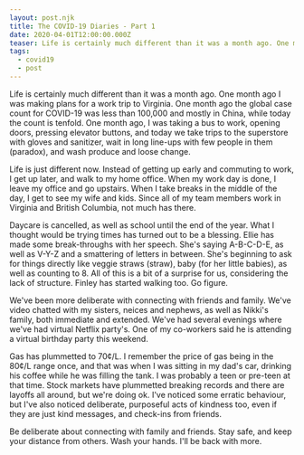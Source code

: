 ```yaml
---
layout: post.njk
title: The COVID-19 Diaries - Part 1
date: 2020-04-01T12:00:00.000Z
teaser: Life is certainly much different than it was a month ago. One month ago I was making plans for a work trip to Virginia.
tags:
  - covid19
  - post
---
```

Life is certainly much different than it was a month ago. One month ago I was making plans for a work trip to Virginia. One month ago the global case count for COVID-19 was less than 100,000 and mostly in China, while today the count is tenfold. One month ago, I was taking a bus to work, opening doors, pressing elevator buttons, and today we take trips to the superstore with gloves and sanitizer, wait in long line-ups with few people in them (paradox), and wash produce and loose change.  

Life is just different now. Instead of getting up early and commuting to work, I get up later, and walk to my home office. When my work day is done, I leave my office and go upstairs. When I take breaks in the middle of the day, I get to see my wife and kids. Since all of my team members work in Virginia and British Columbia, not much has there.  

Daycare is cancelled, as well as school until the end of the year. What I thought would be trying times has turned out to be a blessing. Ellie has made some break-throughs with her speech. She's saying A-B-C-D-E, as well as V-Y-Z and a smattering of letters in between. She's beginning to ask for things directly like veggie straws (straw), baby (for her little babies), as well as counting to 8. All of this is a bit of a surprise for us, considering the lack of structure. Finley has started walking too. Go figure. 

We've been more deliberate with connecting with friends and family. We've video chatted with my sisters, neices and nephews, as well as Nikki's family, both immediate and extended. We've had several evenings where we've had virtual Netflix party's. One of my co-workers said he is attending a virtual birthday party this weekend. 

Gas has plummetted to 70¢/L. I remember the price of gas being in the 80¢/L range once, and that was when I was sitting in my dad's car, drinking his coffee while he was filling the tank. I was probably a teen or pre-teen at that time. Stock markets have plummetted breaking records and there are layoffs all around, but we're doing ok. I've noticed some erratic behaviour, but I've also noticed deliberate, purposeful acts of kindness too, even if they are just kind messages, and check-ins from friends. 

Be deliberate about connecting with family and friends. Stay safe, and keep your distance from others. Wash your hands. I'll be back with more. 